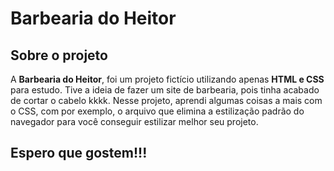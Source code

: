 # Barbearia do Heitor

## Sobre o projeto

A **Barbearia do Heitor**, foi um projeto fictício utilizando apenas **HTML e CSS** para estudo. Tive a ideia de fazer um site de barbearia, pois tinha acabado de cortar 
o cabelo kkkk. Nesse projeto, aprendi algumas coisas a mais com o CSS, com por exemplo, o arquivo que elimina a estilização padrão do navegador para você conseguir
estilizar melhor seu projeto.

## Espero que gostem!!!
